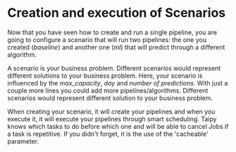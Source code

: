 # Creation and execution of Scenarios

Now that you have seen how to create and run a single pipeline, you are going to configure a scenario that will run two pipelines: the one you created (*baseline*) and another one (*ml*) that will predict through a different algorithm.

A scenario is your business problem. Different scenarios would represent different solutions to your business problem. Here, your scenario is influenced by the *max_capacity*, *day* and *number of predictions*. With just a couple more lines you could add more pipelines/algorithms. Different scenarios would represent different solution to your business problem.

When creating your scenario, it will create your pipelines and when you execute it, it will execute your pipelines through smart scheduling. Taipy knows which tasks to do before which one and will be able to cancel Jobs if a task is repetitive. If you didn't forget, it is the use of the 'cacheable' parameter.
